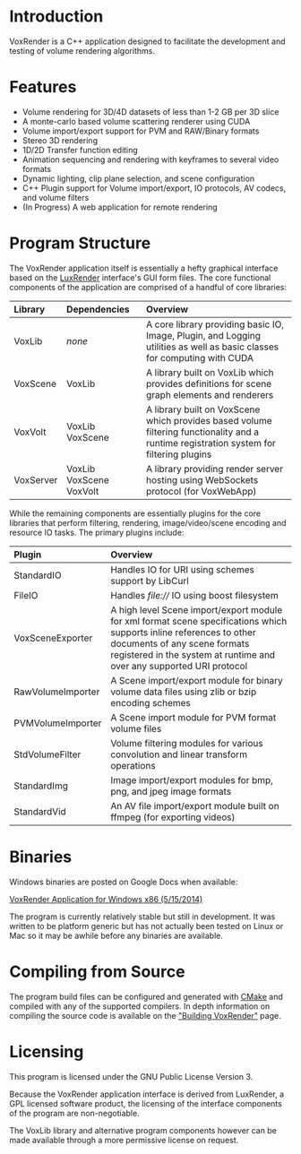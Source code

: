 # Introduction #

VoxRender is a C++ application designed to facilitate the development and testing of volume rendering algorithms.

# Features #

  * Volume rendering for 3D/4D datasets of less than 1-2 GB per 3D slice
  * A monte-carlo based volume scattering renderer using CUDA
  * Volume import/export support for PVM and RAW/Binary formats
  * Stereo 3D rendering
  * 1D/2D Transfer function editing
  * Animation sequencing and rendering with keyframes to several video formats
  * Dynamic lighting, clip plane selection, and scene configuration
  * C++ Plugin support for Volume import/export, IO protocols, AV codecs, and volume filters
  * (In Progress) A web application for remote rendering

# Program Structure #

The VoxRender application itself is essentially a hefty graphical interface based on the [LuxRender](http://www.luxrender.net/) interface's GUI form files. The core functional components of the application are comprised of a handful of core libraries:

| **Library** | **Dependencies** | **Overview** |
|:------------|:-----------------|:-------------|
| VoxLib | _none_ | A core library providing basic IO, Image, Plugin,  and Logging utilities as well as basic classes for computing with CUDA |
| VoxScene | VoxLib | A library built on VoxLib which provides definitions for scene graph elements and renderers |
| VoxVolt | VoxLib VoxScene | A library built on VoxScene which provides based volume filtering functionality and a runtime registration system for filtering plugins |
| VoxServer | VoxLib VoxScene VoxVolt | A library providing render server hosting using WebSockets protocol (for VoxWebApp) |

While the remaining components are essentially plugins for the core libraries that perform filtering, rendering, image/video/scene encoding and resource IO tasks. The primary plugins include:

| **Plugin** | **Overview** |
|:-----------|:-------------|
| StandardIO | Handles IO for URI using schemes support by LibCurl |
| FileIO | Handles _file://_ IO using boost filesystem |
| VoxSceneExporter | A high level Scene import/export module for xml format scene specifications which supports inline references to other documents of any scene formats registered in the system at runtime and over any supported URI protocol |
| RawVolumeImporter | A Scene import/export module for binary volume data files using zlib or bzip encoding schemes |
| PVMVolumeImporter | A Scene import module for PVM format volume files |
| StdVolumeFilter | Volume filtering modules for various convolution and linear transform operations |
| StandardImg | Image import/export modules for bmp, png, and jpeg image formats |
| StandardVid | An AV file import/export module built on ffmpeg (for exporting videos) |

# Binaries #

Windows binaries are posted on Google Docs when available:

[VoxRender Application for Windows x86 (5/15/2014)](https://drive.google.com/file/d/0ByknPmk3wl2nc3RZNU1uMnZiUWs/edit?usp=sharing)

The program is currently relatively stable but still in development. It was written to be platform generic but has not actually been tested on Linux or Mac so it may be awhile before any binaries are available.

# Compiling from Source #

The program build files can be configured and generated with [CMake](http://www.cmake.org/) and compiled with any of the supported compilers. In depth information on compiling the source code is available on the ["Building VoxRender"](https://code.google.com/p/voxrender/wiki/BuildingVoxRender) page.

# Licensing #

This program is licensed under the GNU Public License Version 3.

Because the VoxRender application interface is derived from LuxRender, a GPL licensed software product, the licensing of the interface components of the program are non-negotiable.

The VoxLib library and alternative program components however can be made available through a more permissive license on request.